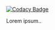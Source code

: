 
[![Codacy Badge](https://api.codacy.com/project/badge/Grade/8755fad425e049b9b55ea0e40d9a3c60)](https://app.codacy.com/gh/P2PHackClub/PixTools?utm_source=github.com&utm_medium=referral&utm_content=P2PHackClub/PixTools&utm_campaign=Badge_Grade_Dashboard)

Lorem ipsum..
